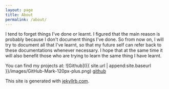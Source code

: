 ```yaml
---
layout: page
title: About
permalink: /about/
---
```


I tend to forget things I've done or learnt. I figured that the main reason is probably because I don't document things I've done. So from now on, I will try to document all that I've learnt, so that my future self can refer back to these documentations whenever necessary. I hope that at the same time it will also benefit those who are trying to learn the same thing I have learnt.

You can find my projects at: 
![Github]({{ site.url | append:site.baseurl }}/images/GitHub-Mark-120px-plus.png)
[github](https://github.com/gohkhoonhiang)

This site is generated with [jekyllrb.com](http://jekyllrb.com/).

